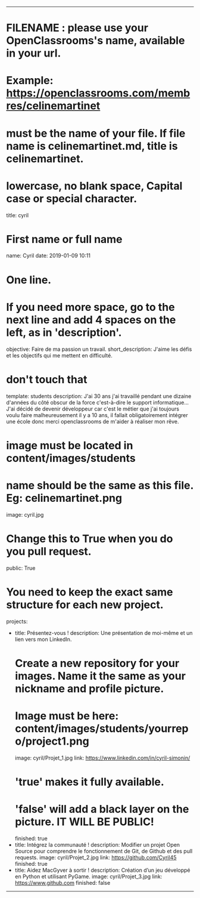 ---

# FILENAME : please use your OpenClassrooms's name, available in your url.
# Example: https://openclassrooms.com/membres/celinemartinet
# must be the name of your file. If file name is celinemartinet.md, title is celinemartinet.
# lowercase, no blank space, Capital case or special character.
title: cyril

# First name or full name
name: Cyril
date: 2019-01-09 10:11

# One line.
# If you need more space, go to the next line and add 4 spaces on the left, as in 'description'.
objective: Faire de ma passion un travail.
short_description: J'aime les défis et les objectifs qui me mettent en difficulté.

# don't touch that
template: students
description:
    J'ai 30 ans j'ai travaillé pendant une dizaine d'années du côté obscur de la force c'est-à-dire le support informatique...
	J'ai décidé de devenir développeur car c'est le métier que j'ai toujours voulu faire malheureusement il y a 10 ans,
	il fallait obligatoirement intégrer une école donc merci openclassrooms de m'aider à réaliser mon rêve.
# image must be located in content/images/students
# name should be the same as this file. Eg: celinemartinet.png
image: cyril.jpg

# Change this to True when you do you pull request.
public: True

# You need to keep the exact same structure for each new project.
projects:
  - title: Présentez-vous !
    description: Une présentation de moi-même et un lien vers mon LinkedIn.
    # Create a new repository for your images. Name it the same as your nickname and profile picture.
    # Image must be here: content/images/students/yourrepo/project1.png
    image: cyril/Projet_1.jpg
    link: https://www.linkedin.com/in/cyril-simonin/
    # 'true' makes it fully available.
    # 'false' will add a black layer on the picture. IT WILL BE PUBLIC!
    finished: true
  - title: Intégrez la communauté !
    description: Modifier un projet Open Source pour comprendre le fonctionnement de Git, de Github et des pull requests. 
    image: cyril/Projet_2.jpg
    link: https://github.com/Cyril45
    finished: true
  - title: Aidez MacGyver à sortir !
    description: Création d’un jeu développé en Python et utilisant PyGame.
    image: cyril/Projet_3.jpg
    link: https://www.github.com
    finished: false
---